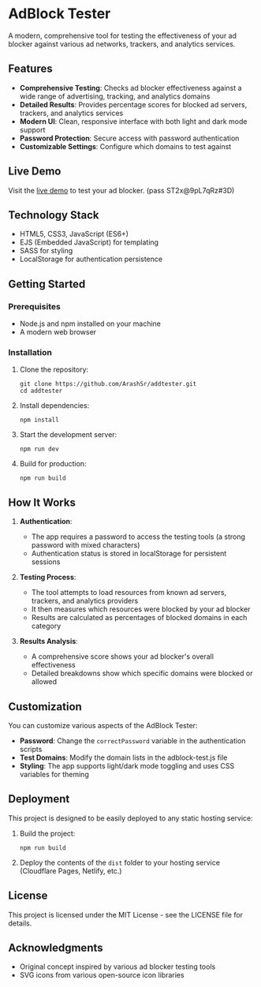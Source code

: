 # AdBlock Tester

A modern, comprehensive tool for testing the effectiveness of your ad blocker against various ad networks, trackers, and analytics services.

## Features

- **Comprehensive Testing**: Checks ad blocker effectiveness against a wide range of advertising, tracking, and analytics domains
- **Detailed Results**: Provides percentage scores for blocked ad servers, trackers, and analytics services
- **Modern UI**: Clean, responsive interface with both light and dark mode support
- **Password Protection**: Secure access with password authentication
- **Customizable Settings**: Configure which domains to test against

## Live Demo

Visit the [live demo](https://addtester.pages.dev) to test your ad blocker. (pass ST2x@9pL7qRz#3D)

## Technology Stack

- HTML5, CSS3, JavaScript (ES6+)
- EJS (Embedded JavaScript) for templating
- SASS for styling
- LocalStorage for authentication persistence

## Getting Started

### Prerequisites

- Node.js and npm installed on your machine
- A modern web browser

### Installation

1. Clone the repository:
   ```
   git clone https://github.com/ArashSr/addtester.git
   cd addtester
   ```

2. Install dependencies:
   ```
   npm install
   ```

3. Start the development server:
   ```
   npm run dev
   ```

4. Build for production:
   ```
   npm run build
   ```

## How It Works

1. **Authentication**: 
   - The app requires a password to access the testing tools (a strong password with mixed characters)
   - Authentication status is stored in localStorage for persistent sessions

2. **Testing Process**:
   - The tool attempts to load resources from known ad servers, trackers, and analytics providers
   - It then measures which resources were blocked by your ad blocker
   - Results are calculated as percentages of blocked domains in each category

3. **Results Analysis**:
   - A comprehensive score shows your ad blocker's overall effectiveness
   - Detailed breakdowns show which specific domains were blocked or allowed

## Customization

You can customize various aspects of the AdBlock Tester:

- **Password**: Change the `correctPassword` variable in the authentication scripts
- **Test Domains**: Modify the domain lists in the adblock-test.js file
- **Styling**: The app supports light/dark mode toggling and uses CSS variables for theming

## Deployment

This project is designed to be easily deployed to any static hosting service:

1. Build the project:
   ```
   npm run build
   ```

2. Deploy the contents of the `dist` folder to your hosting service (Cloudflare Pages, Netlify, etc.)

## License

This project is licensed under the MIT License - see the LICENSE file for details.

## Acknowledgments

- Original concept inspired by various ad blocker testing tools
- SVG icons from various open-source icon libraries

